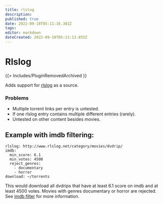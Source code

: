 ```yaml
---
title: rlslog
description: 
published: true
date: 2022-09-18T05:11:16.381Z
tags: 
editor: markdown
dateCreated: 2022-09-18T05:11:13.855Z
---
```


# Rlslog
{{> Includes/PluginRemovedArchived }}

Adds support for [rlslog](http://rlslog.net) as a source.

### Problems
 * Multiple torrent links per entry is untested.
 * If one rlslog entry contains multiple different entries (rarely).
 * Untested on other content besides movies.

## Example with imdb filtering:
```
rlslog: http://www.rlslog.net/category/movies/dvdrip/
imdb:
  min_score: 6.1
  min_votes: 4500
  reject_genres:
    - documentary
    - horror
download: ~/torrents
```

This would download all dvdrips that have at least 6.1 score on imdb and at least 4500 votes. Movies with genres documentary or horror are rejected. See [imdb filter](/Plugins/imdb) for more information.